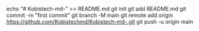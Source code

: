 echo "# Kobistech-md-" >> README.md
git init
git add README.md
git commit -m "first commit"
git branch -M main
git remote add origin https://github.com/Kobistechmd/Kobistech-md-.git
git push -u origin main
